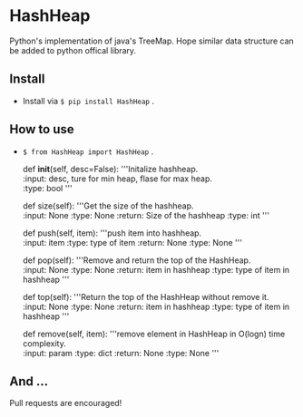 HashHeap
=======================
Python's implementation of java's TreeMap. 
Hope similar data structure can be added to python offical library.


Install 
-----

-   Install via `$ pip install HashHeap` .

How to use
-----
-   `$ from HashHeap import HashHeap` .


    def __init__(self, desc=False):
        '''Initalize hashheap.  
        :input: desc, ture for min heap, flase for max heap.  
        :type: bool 
        '''
        
    def size(self):
        '''Get the size of the hashheap.  
        :input: None
        :type: None 
        :return: Size of the hashheap
        :type: int
        '''
        
    def push(self, item):
        '''push item into hashheap.  
        :input: item
        :type: type of item 
        :return: None
        :type: None
        '''
        
    def pop(self):
        '''Remove and return the top of the HashHeap.  
        :input: None
        :type: None 
        :return: item in hashheap
        :type: type of item in hashheap
        '''
    
    def top(self):
        '''Return the top of the HashHeap without remove it.  
        :input: None
        :type: None 
        :return: item in hashheap
        :type: type of item in hashheap
        '''
        
    def remove(self, item):
        '''remove element in HashHeap in O(logn) time complexity.  
        :input: param
        :type: dict 
        :return: None
        :type: None
        '''


And ...
-------

Pull requests are encouraged!
